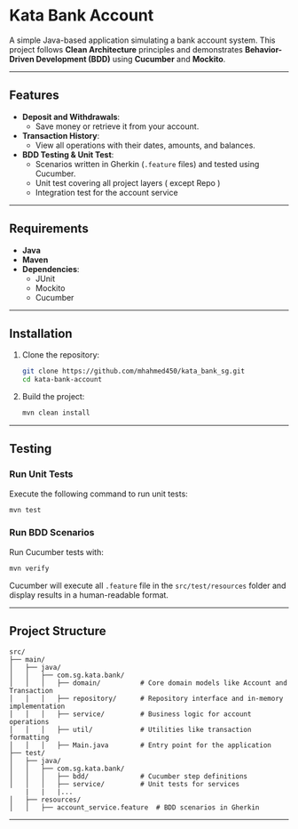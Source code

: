 # Kata Bank Account

A simple Java-based application simulating a bank account system. This project follows **Clean Architecture** principles and demonstrates **Behavior-Driven Development (BDD)** using **Cucumber** and **Mockito**.

---

## Features

- **Deposit and Withdrawals**:
    - Save money or retrieve it from your account.
- **Transaction History**:
    - View all operations with their dates, amounts, and balances.
- **BDD Testing & Unit Test**:
    - Scenarios written in Gherkin (`.feature` files) and tested using Cucumber.
    -  Unit test covering all project layers ( except Repo )
    - Integration test for the account service

---

## Requirements

- **Java**
- **Maven**
- **Dependencies**:
    - JUnit
    - Mockito
    - Cucumber

---

## Installation

1. Clone the repository:

   ```bash
   git clone https://github.com/mhahmed450/kata_bank_sg.git
   cd kata-bank-account
   ```

2. Build the project:

   ```bash
   mvn clean install
   ```

---

## Testing

### Run Unit Tests

Execute the following command to run unit tests:

```bash
mvn test
```

### Run BDD Scenarios

Run Cucumber tests with:

```bash
mvn verify
```

Cucumber will execute all `.feature` file in the `src/test/resources` folder and display results in a human-readable format.

---

## Project Structure

```plaintext
src/
├── main/
│   ├── java/
│   │   ├── com.sg.kata.bank/
│   │   │   ├── domain/          # Core domain models like Account and Transaction
│   │   │   ├── repository/      # Repository interface and in-memory implementation
│   │   │   ├── service/         # Business logic for account operations
│   │   │   ├── util/            # Utilities like transaction formatting
│   │   │   ├── Main.java        # Entry point for the application
├── test/
│   ├── java/
│   │   ├── com.sg.kata.bank/
│   │   │   ├── bdd/             # Cucumber step definitions
│   │   │   ├── service/         # Unit tests for services
    |   |   |...
│   ├── resources/
│   │   ├── account_service.feature  # BDD scenarios in Gherkin
```

---
